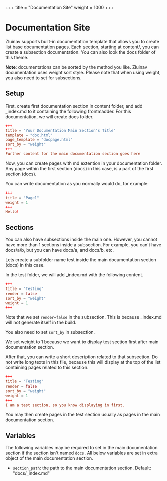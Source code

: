 +++
title = "Documentation Site"
weight = 1000
+++
# Documentation Site
Zluinav supports built-in documentation template that allows you to create list base documentation pages. Each section, starting at content/, you can create a subsection documentation. You can also look the docs folder of this theme.

**Note**: documentations can be sorted by the method you like. Zluinav documentation uses weight sort style. Please note that when using weight, you also need to set for subsections.

## Setup
First, create first documentation section in content folder, and add _index.md to it containing the following frontmadder. For this documentation, we will create docs folder.
```toml
+++
title = "Your Documentation Main Section's Title"
template = "doc.html"
page_template = "docpage.html"
sort_by = "weight"
+++
Further content for the main documentation section goes here
```

Now, you can create pages with md extention in your documentation folder. Any page within the first section (docs) in this case, is a part of the first section (docs).

You can write documentation as you normally would do, for example:
```toml
+++
title = "Page1"
weight = 1
+++
Hello!
```

## Sections
You can also have subsections inside the main one. However, you cannot have more than 1 sections inside a subsection. For example, you can't have docs/a/b, but you can have docs/a, and docs/b, etc.

Lets create a subfolder name test inside the main documentation section (docs) in this case.

In the test folder, we will add _index.md with the following content.
```toml
+++
title = "Testing"
render = false
sort_by = "weight"
weight = 1
+++
```

Note that we set `render=false` in the subsection. This is because _index.md will not generate itself in the build.

You also need to set `sort_by` in subsection.

We set weight to 1 because we want to display test section first after main documentation section.

After that, you can write a short description related to that subsection. Do not write long texts in this file, because this will display at the top of the list containing pages related to this section.
```toml
+++
title = "Testing"
render = false
sort_by = "weight"
weight = 1
+++
I am a test section, so you know displaying in first.
```

You may then create pages in the test section usually as pages in the main documentation section.

## Variables
The following variables may be required to set in the main documentation section if the section isn't named `docs`. All below variables are set in extra object of the main documentation section.
- `section_path`: the path to the main documentation section. Default: "docs/_index.md"